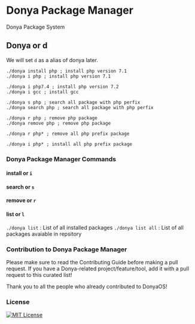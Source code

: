 # Donya Package Manager

Donya Package System

## Donya or d

We will set `d` as a alias of donya later.

```
./donya install php ; install php version 7.1
./donya i php ; install php version 7.1

./donya i php7.4 ; install php version 7.2
./donya i gcc ; install gcc

./donya s php ; search all package with php perfix
./donya search php ; search all package with php perfix

./donya r php ; remove php package
./donya remove php ; remove php package

./donya r php* ; remove all php prefix package

./donya i php* ; install all php prefix package
```

### Donya Package Manager Commands

#### install or `i`

#### search or `s`

#### remove or `r`

#### list or `l`

`./donya list` : List of all installed packages
`./donya list all` : List of all packages avaiable in repsitory

### Contribution to Donya Package Manager

Please make sure to read the Contributing Guide before making a pull request. If you have a Donya-related project/feature/tool, add it with a pull request to this curated list!

Thank you to all the people who already contributed to DonyaOS!

### License

[![MIT License](https://img.shields.io/github/license/DonyaOS/PackageManager)](LICENSE)
